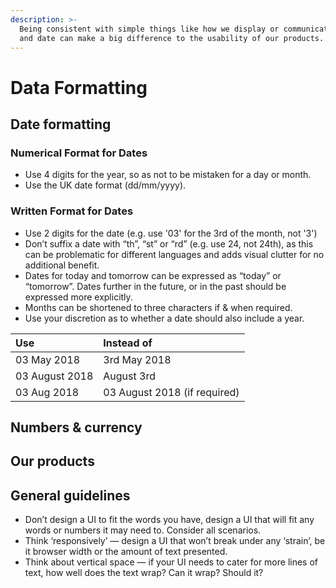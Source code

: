 ```yaml
---
description: >-
  Being consistent with simple things like how we display or communicate time
  and date can make a big difference to the usability of our products.
---
```


# Data Formatting

## Date formatting

### Numerical Format for Dates

* Use 4 digits for the year, so as not to be mistaken for a day or month.
* Use the UK date format \(dd/mm/yyyy\).

### **Written Format for Dates**

* Use 2 digits for the date \(e.g. use '03' for the 3rd of the month, not '3'\)
* Don’t suffix a date with “th”, “st” or “rd” \(e.g. use 24, not 24th\), as this can be problematic for different languages and adds visual clutter for no additional benefit.
* Dates for today and tomorrow can be expressed as “today” or “tomorrow”. Dates further in the future, or in the past should be expressed more explicitly.
* Months can be shortened to three characters if & when required. 
* Use your discretion as to whether a date should also include a year.

| Use | Instead of |
| :--- | :--- |
| 03 May 2018 | 3rd May 2018 |
| 03 August 2018 | August 3rd |
| 03 Aug 2018 | 03 August 2018 \(if required\) |

## Numbers & currency

## Our products

## General guidelines

* Don’t design a UI to fit the words you have, design a UI that will fit any words or numbers it may need to. Consider all scenarios.
* Think ‘responsively’ — design a UI that won’t break under any ‘strain’, be it browser width or the amount of text presented.
* Think about vertical space — if your UI needs to cater for more lines of text, how well does the text wrap? Can it wrap? Should it?



